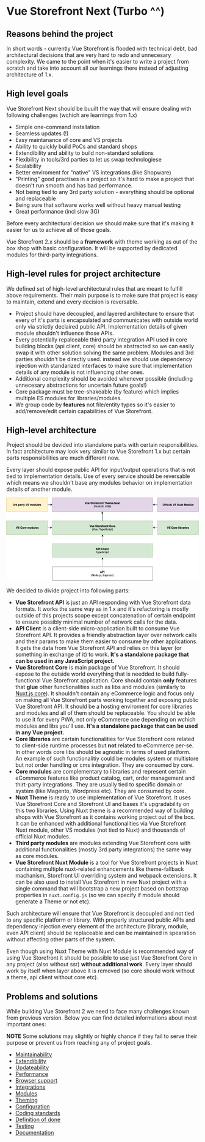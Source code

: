 # Vue Storefront Next (Turbo ^^)

## Reasons behind the project

In short words - currently Vue Storefront is flooded with technical debt, bad architectural decisions that are very hard to redo and unnecesary complexity. We came to the point when it's easier to write a project from scratch and take into account all our learnings there instead of adjusting architecture of 1.x.


## High level goals

Vue Storefront Next should be buuilt the way that will ensure dealing with following challenges (wchich are learnings from 1.x)
- Simple one-command installation
- Seamless updates (!)
- Easy maintanance of core and VS projects
- Ability to quickly build PoCs and standard shops
- Extendibility and ability to build non-standard solutions
- Flexibility in tools/3rd parties to let us swap technologiese
- Scalability 
- Better enviroment for "native" VS integrations (like Shopware)
- "Printing" good practises in a project so it's hard to make a project that doesn't run smooth and has bad performance.
- Not being tied to any 3rd party solution - everything should be optional and replaceable
- Being sure that software works well without heavy manual testing
- Great performance (incl slow 3G)

Before every architectural decision we should make sure that it's making it easier for us to achieve all of those goals.

Vue Storefront 2.x should be a **framework** with theme working as out of the box shop with basic configuration. It will be supported by dedicated modules for third-party integrations.

## High-level rules for project architecture

We defined set of high-level architectural rules that are meant to fulfill above requirements. Their main purpose is to make sure that project is easy to maintain, extend and every decision is reversable.

- Project should have decoupled, and layered architecture to ensure that every of it's parts is encapsulated and communicates with outside world only via strictly declaired public API. Implementation details of given module shouldn't influence those APIs.
- Every potentially repalceable third party integration API used in core building blocks (api client, core) should be abstracted so we can easily swap it with other solution solving the same problem. Modules and 3rd parties shouldn't be directly used. instead we should use dependency injection with standarized interfaces to make sure that implementation details of any module is not influencing other ones.
- Additional complexity should be avoided whenever possible (including unnecesary abstractions for uncertain future goals!)
- Core package must be tree-shakeable (by feature) which implies multiple ES modules for libraries/modules.
- We group code by **features** not file/entity types so it's easier to add/remove/edit certain capabilities of Vue Storefront.

## High-level architecture


Project should be devided into standalone parts with certain responsibilities. In fact architecture may look very similar to Vue Storefront 1.x but certain parts responsibilities are much different now.

Every layer should expose public API for input/output operations that is not tied to implementation details. Use of every service should be reversable which means we shouldn't base any modules behavior on implementation details of another module.

![Architecture](rfc/assets/vs-high-level-architecture-diagram.png)

We decided to divide project into following parts:

- **Vue Storefront API** is just an API responding with Vue Storefront data formats. It works the same way as in 1.x and it's refactoring is mostly outside of this projects scope except concatenation of certain endpoint to ensure possibly minimal number of network calls for the data.
- **API Client** is a client-side micro-application built to consume Vue Storefront API. It provides a friendly abstraction layer over network calls and their params to make them easier to consume by other applications. It gets the data from Vue Storefront API and relies on this layer (or something in exchange of it) to work. **It's a standalone package that can be used in any JavaScript project.**
- **Vue Storefront Core** is main package of Vue Storefront. It should expose to the outside world everything that is needded to build fully-functional Vue Storefront application. Core should contain **only** features that **glue** other functionalities such as libs and modules (similarly to [Nuxt.js core](https://github.com/nuxt/nuxt.js/tree/dev/packages/core)). It shouldn't contain any eCommerce logic and focus only on making all Vue Storefront parts working together and exposing public Vue Storefront API. It should be a hosting enviroment for core libraries and modules and all of them should be replaceable. You should be able to use it for every PWA, not only eCommerce one depending on wchich modules and libs you'll use.  **It's a standalone package that can be used in any Vue project.**
- **Core libraries** are certain functionalities for Vue Storefront core related to client-side runtime processes but **not** related to eCommerce per-se. In other words core libs should be agnostic in terms of used platform. An example of such functionalitiy could be modules system or multistore but not order handling or cms integration. They are consumed by core.
- **Core modules** are complementary to libraries and represent certain eCommerce features like product catalog, cart, order management and thirt-party integrations. They are usually tied to specific domain or system (like Magento, Wordpress etc). They are consumed by core.
- **Nuxt Theme** is ready to use implementation of Vue Storefront. It uses Vue Storefront Core and Storefront UI and bases it's upgradability on this two libraries. Using Nuxt theme is a recommended way of building shops with Vue Storefront as it contains working project out of the box. It can be enhanced with additional functionalities via Vue Storefront Nuxt module, other VS modules (not tied to Nuxt) and thousands of official Nuxt modules.
- **Third party modules** are modules extending Vue Storefront core with additional functionalities (mostly 3rd party integrations) the same way as core modules.
- **Vue Storefront Nuxt Module** is a tool for Vue Storefront projects in Nuxt containing multiple nuxt-related enhancements like theme-fallback machanism, Storefront UI overriding system and webpack extensions. It can be also used to install Vue Storefront in new Nuxt project with a single command that will bootstrap a new project based on bottstrap properties in `nuxt.config.js` (so we can specify if module should generate a Theme or not etc).

Such architecture will ensure that Vue Storefront is decoupled and not tied to any specific platform or library. With properly structured public APIs and dependency injection every element of the architecture (library, module, even API client) should be replaceable and can be maintained in spearation without affecting other parts of the system.

Even though using Nuxt Theme with Nuxt Module is recommended way of using Vue Storefront it should be possible to use just Vue Storefront Core in any project (also without ssr) **without additional work**. Every layer should work by itself when layer above it is removed (so core should work without a theme, api client without core etc).

## Problems and solutions

While building Vue Storefront 2 we need to face many challenges known from previous version. Below you can find detailed informations about most important ones:

**NOTE** Some solutions may slightly or highly chance if they fail to serve their purpose or prevent us from reaching any of project goals.

- [Maintainability]()
- [Extendibility]()
- [Updateability]()
- [Performance]()
- [Browser support]()
- [Integrations]()
- [Modules]()
- [Theming]()
- [Configuration]()
- [Coding standards]()
- [Definition of done]()
- [Testing]()
- [Documentation]()